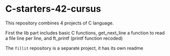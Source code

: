 # C-starters-42-cursus

This repository combines 4 projects of C language.

First the lib part includes basic C functions, get_next_line a function to read a file line per line, and ft_printf (printf function recoded)

The `fillit` repository is a separate project, it has its own readme
